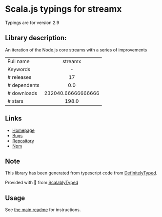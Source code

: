
# Scala.js typings for streamx

Typings are for version 2.9

## Library description:
An iteration of the Node.js core streams with a series of improvements

|                    |                 |
| ------------------ | :-------------: |
| Full name          | streamx |
| Keywords           | - |
| # releases         | 17 |
| # dependents       | 0.0 |
| # downloads        | 232040.66666666666 |
| # stars            | 198.0 |

## Links
- [Homepage](https://github.com/streamxorg/streamx)
- [Bugs](https://github.com/streamxorg/streamx/issues)
- [Repository](https://github.com/streamxorg/streamx)
- [Npm](https://www.npmjs.com/package/streamx)
    


## Note
This library has been generated from typescript code from [DefinitelyTyped](https://definitelytyped.org).

Provided with :purple_heart: from [ScalablyTyped](https://github.com/oyvindberg/ScalablyTyped)

## Usage
See [the main readme](../../readme.md) for instructions.


